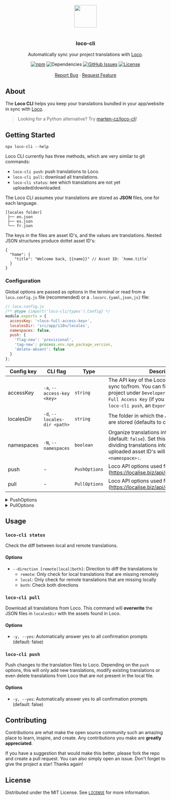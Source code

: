 <div align="center">
  <br />
  <img src="logo.svg" height="70">
  <br />
  <br />
  <h3 align="center">loco-cli</h3>
  <p align="center">

Automatically sync your project translations with [Loco](https://localise.biz).

[![npm](https://img.shields.io/npm/v/loco-cli)](https://www.npmjs.com/package/loco-cli)
![Dependencies](https://img.shields.io/librariesio/release/npm/loco-cli)
[![GitHub Issues](https://img.shields.io/github/issues/robrechtme/loco-cli.svg)](https://github.com/robrechtme/loco-cli/issues)
[![License](https://img.shields.io/badge/license-MIT-blue.svg)](https://opensource.org/licenses/MIT)
<br />
<br />
<a href="https://github.com/robrechtme/loco-cli/issues">Report Bug</a>
·
<a href="https://github.com/robrechtme/loco-cli/issues">Request Feature</a>

  </p>
</div>

## About

The **Loco CLI** helps you keep your translations bundled in your app/website in sync with [Loco](https://localise.biz).

> Looking for a Python alternative? Try [marten-cz/loco-cli](https://github.com/marten-cz/loco-cli)!

## Getting Started

```
npx loco-cli --help
```

Loco CLI currently has three methods, which are very similar to git commands:

- `loco-cli push`: push translations to Loco.
- `loco-cli pull`: download all translations.
- `loco-cli status`: see which translations are not yet uploaded/downloaded.

The Loco CLI assumes your translations are stored as **JSON** files, one for each language.

```
[locales folder]
 ├── en.json
 ├── es.json
 └── fr.json
```

The keys in the files are asset ID's, and the values are translations. Nested JSON structures produce dottet asset ID's:

```jsonc
{
  "home": {
    "title": "Welcome back, {{name}}" // Asset ID: `home.title`
  }
}
```

### Configuration

Global options are passed as options in the terminal or read from a `loco.config.js` file (recommended) or a `.locorc.{yaml,json,js}` file:

```js
// loco.config.js
/** @type {import('loco-cli/types').Config} */
module.exports = {
  accessKey: '<loco-full-access-key>',
  localesDir: 'src/app/i18n/locales',
  namespaces: false,
  push: {
    'flag-new': 'provisional',
    'tag-new': process.env.npm_package_version,
    'delete-absent': false
  }
};
```

| Config key | CLI flag                     | Type          | Description                                                                                                                                                                                                                        |
| ---------- | ---------------------------- | ------------- | ---------------------------------------------------------------------------------------------------------------------------------------------------------------------------------------------------------------------------------- |
| accessKey  | `-a`, `--access-key <key>`   | `string`      | The API key of the Loco project you wish to sync to/from. You can find this in the Loco project under `Developer Tools › API Keys › Full Access Key` (if you do not intend to use `loco-cli push`, an `Export key` will work too). |
| localesDir | `-d`, `--locales-dir <path>` | `string`      | The folder in which the JSON translation files are stored (defaults to current working dir).                                                                                                                                       |
| namespaces | `-N`, `--namespaces`         | `boolean`     | Organize translations into namespaces (default: `false`). Set this flag to `true` when dividing translations into multiple files. The uploaded asset ID's will be prefixed with `<namespace>:`.                                    |
| push       | -                            | `PushOptions` | Loco API options used for `loco-cli push`. (https://localise.biz/api/docs/import/import)                                                                                                                                           |
| pull       | -                            | `PullOptions` | Loco API options used for `loco-cli pull`. (https://localise.biz/api/docs/export/exportall)                                                                                                                                        |

<details>
<summary>PushOptions</summary>
<br>

- `ignore-new`: Specify that new assets will NOT be added to the project.
- `ignore-existing`: Specify that existing assets encountered in the file will NOT be updated.
- `tag-new`: Tag any NEW assets added during the import with the given tags (comma separated).
- `tag-all`: Tag ALL assets in the file with the given tags (comma separated).
- `untag-all`: Remove existing tags from any assets matched in the imported file (comma separated).
- `tag-updated`: Tag existing assets that are MODIFIED by this import.
- `untag-updated`: Remove existing tags from assets that are MODIFIED during import.
- `tag-absent`: Tag existing assets in the project that are NOT found in the imported file.
- `untag-absent`: Remove existing tags from assets NOT found in the imported file.
- `delete-absent`: Permanently DELETES project assets NOT found in the file (use with extreme caution).
- `flag-new`: Set this flag on any NEW (non-empty) translations imported into the current locale.
</details>

<details>
<summary>PullOptions
</summary>
<br>

- `filter`: Filter assets by comma-separated tag names. Match any tag with `*` and negate tags by prefixing with `!`.
- `fallback`: Fallback locale for untranslated assets, specified as short code. e.g. en or en_GB.
- `order`: Export translations according to asset order.
- `status`: Export translations with a specific status or flag. Negate values by prefixing with !. e.g. "translated", or "!fuzzy".
- `charset`: Specify preferred character encoding. Alternative to Accept-Charset header but accepts a single value which must be valid.
- `breaks`: Force platform-specific line-endings. Default is Unix (LF) breaks.
</details>

## Usage

### `loco-cli status`

Check the diff between local and remote translations.

#### Options

- `--direction [remote|local|both]`: Direction to diff the translations to
  - `remote`: Only check for local translations that are missing remotely
  - `local`: Only check for remote translations that are missing locally
  - `both`: Check both directions

### `loco-cli pull`

Download all translations from Loco. This command will **overwrite** the JSON files in `localesDir` with the assets found in Loco.

#### Options

- `-y, --yes`: Automatically answer yes to all confirmation prompts (default: false)

### `loco-cli push`

Push changes to the translation files to Loco. Depending on the `push` options, this will only add new translations, modify existing translations or even delete translations from Loco that are not present in the local file.

#### Options

- `-y, --yes`: Automatically answer yes to all confirmation prompts (default: false)

## Contributing

Contributions are what make the open source community such an amazing place to learn, inspire, and create. Any contributions you make are **greatly appreciated**.

If you have a suggestion that would make this better, please fork the repo and create a pull request. You can also simply open an issue.
Don't forget to give the project a star! Thanks again!

## License

Distributed under the MIT License. See [`LICENSE`](./LICENSE) for more information.
